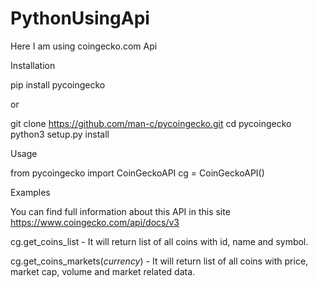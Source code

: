 # PythonUsingApi
Here I am using coingecko.com Api



Installation

pip install pycoingecko

or

git clone https://github.com/man-c/pycoingecko.git
cd pycoingecko
python3 setup.py install

Usage 

from pycoingecko import CoinGeckoAPI
cg = CoinGeckoAPI()

Examples

You can find full information about this API in this site https://www.coingecko.com/api/docs/v3

cg.get_coins_list - It will return list of all coins with id, name and symbol.

cg.get_coins_markets(*currency*) - It will return list of all coins with price, market cap, volume and market related data.
